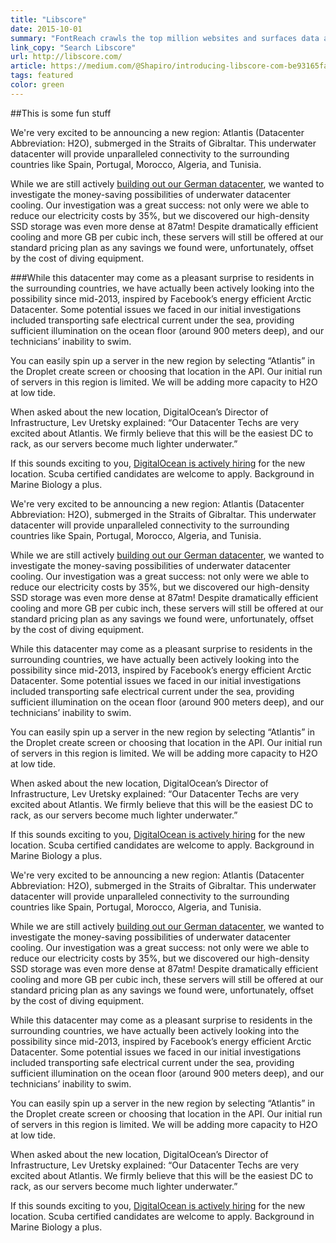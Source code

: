 ```yaml
---
title: "Libscore"
date: 2015-10-01
summary: "FontReach crawls the top million websites and surfaces data about font usage across the web."
link_copy: "Search Libscore"
url: http://libscore.com/
article: https://medium.com/@Shapiro/introducing-libscore-com-be93165fa497
tags: featured
color: green
---
```


##This is some fun stuff

We're very excited to be announcing a new region: Atlantis (Datacenter Abbreviation: H2O), submerged in the Straits of Gibraltar. This underwater datacenter will provide unparalleled connectivity to the surrounding countries like Spain, Portugal, Morocco, Algeria, and Tunisia.

While we are still actively [building out our German datacenter](http://digitalocean.uservoice.com/forums/136585-digitalocean/suggestions/4296967-datacenter-in-germany), we wanted to investigate the money-saving possibilities of underwater datacenter cooling. Our investigation was a great success:  not only were we able to reduce our electricity costs by 35%, but we discovered our high-density SSD storage was even more dense at 87atm! Despite dramatically efficient cooling and more GB per cubic inch, these servers will still be offered at our standard pricing plan as any savings we found were, unfortunately, offset by the cost of diving equipment.

###While this datacenter may come as a pleasant surprise
 to residents in the surrounding countries, we have actually been actively looking into the possibility since mid-2013, inspired by Facebook’s energy efficient Arctic Datacenter. Some potential issues we faced in our initial investigations included transporting safe electrical current under the sea, providing sufficient illumination on the ocean floor (around 900 meters deep), and our technicians’ inability to swim. 

You can easily spin up a server in the new region by selecting “Atlantis” in the Droplet create screen or choosing that location in the API. Our initial run of servers in this region is limited. We will be adding more capacity to H2O at low tide. 

When asked about the new location, DigitalOcean’s Director of Infrastructure, Lev Uretsky explained: “Our Datacenter Techs are very excited about Atlantis. We firmly believe that this will be the easiest DC to rack, as our servers become much lighter underwater.”

If this sounds exciting to you, [DigitalOcean is actively hiring](https://www.digitalocean.com/company/careers/) for the new location. Scuba certified candidates are welcome to apply. Background in Marine Biology a plus. 

We're very excited to be announcing a new region: Atlantis (Datacenter Abbreviation: H2O), submerged in the Straits of Gibraltar. This underwater datacenter will provide unparalleled connectivity to the surrounding countries like Spain, Portugal, Morocco, Algeria, and Tunisia.</p>

While we are still actively [building out our German datacenter](http://digitalocean.uservoice.com/forums/136585-digitalocean/suggestions/4296967-datacenter-in-germany), we wanted to investigate the money-saving possibilities of underwater datacenter cooling. Our investigation was a great success:  not only were we able to reduce our electricity costs by 35%, but we discovered our high-density SSD storage was even more dense at 87atm! Despite dramatically efficient cooling and more GB per cubic inch, these servers will still be offered at our standard pricing plan as any savings we found were, unfortunately, offset by the cost of diving equipment.

While this datacenter may come as a pleasant surprise to residents in the surrounding countries, we have actually been actively looking into the possibility since mid-2013, inspired by Facebook’s energy efficient Arctic Datacenter. Some potential issues we faced in our initial investigations included transporting safe electrical current under the sea, providing sufficient illumination on the ocean floor (around 900 meters deep), and our technicians’ inability to swim. 

You can easily spin up a server in the new region by selecting “Atlantis” in the Droplet create screen or choosing that location in the API. Our initial run of servers in this region is limited. We will be adding more capacity to H2O at low tide. 

When asked about the new location, DigitalOcean’s Director of Infrastructure, Lev Uretsky explained: “Our Datacenter Techs are very excited about Atlantis. We firmly believe that this will be the easiest DC to rack, as our servers become much lighter underwater.”

If this sounds exciting to you, [DigitalOcean is actively hiring](https://www.digitalocean.com/company/careers/) for the new location. Scuba certified candidates are welcome to apply. Background in Marine Biology a plus. 

We're very excited to be announcing a new region: Atlantis (Datacenter Abbreviation: H2O), submerged in the Straits of Gibraltar. This underwater datacenter will provide unparalleled connectivity to the surrounding countries like Spain, Portugal, Morocco, Algeria, and Tunisia.</p>

While we are still actively [building out our German datacenter](http://digitalocean.uservoice.com/forums/136585-digitalocean/suggestions/4296967-datacenter-in-germany), we wanted to investigate the money-saving possibilities of underwater datacenter cooling. Our investigation was a great success:  not only were we able to reduce our electricity costs by 35%, but we discovered our high-density SSD storage was even more dense at 87atm! Despite dramatically efficient cooling and more GB per cubic inch, these servers will still be offered at our standard pricing plan as any savings we found were, unfortunately, offset by the cost of diving equipment.

While this datacenter may come as a pleasant surprise to residents in the surrounding countries, we have actually been actively looking into the possibility since mid-2013, inspired by Facebook’s energy efficient Arctic Datacenter. Some potential issues we faced in our initial investigations included transporting safe electrical current under the sea, providing sufficient illumination on the ocean floor (around 900 meters deep), and our technicians’ inability to swim. 

You can easily spin up a server in the new region by selecting “Atlantis” in the Droplet create screen or choosing that location in the API. Our initial run of servers in this region is limited. We will be adding more capacity to H2O at low tide. 

When asked about the new location, DigitalOcean’s Director of Infrastructure, Lev Uretsky explained: “Our Datacenter Techs are very excited about Atlantis. We firmly believe that this will be the easiest DC to rack, as our servers become much lighter underwater.”

If this sounds exciting to you, [DigitalOcean is actively hiring](https://www.digitalocean.com/company/careers/) for the new location. Scuba certified candidates are welcome to apply. Background in Marine Biology a plus. 